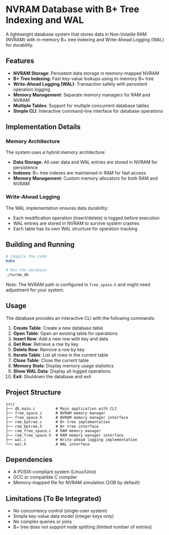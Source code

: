 # NVRAM Database with B+ Tree Indexing and WAL

A lightweight database system that stores data in Non-Volatile RAM (NVRAM) with in-memory B+ tree indexing and Write-Ahead Logging (WAL) for durability.

## Features

- **NVRAM Storage**: Persistent data storage in memory-mapped NVRAM
- **B+ Tree Indexing**: Fast key-value lookups using in-memory B+ tree
- **Write-Ahead Logging (WAL)**: Transaction safety with persistent operation logging
- **Memory Management**: Separate memory managers for RAM and NVRAM
- **Multiple Tables**: Support for multiple concurrent database tables
- **Simple CLI**: Interactive command-line interface for database operations

## Implementation Details

### Memory Architecture

The system uses a hybrid memory architecture:
- **Data Storage**: All user data and WAL entries are stored in NVRAM for persistence
- **Indexes**: B+ tree indexes are maintained in RAM for fast access
- **Memory Management**: Custom memory allocators for both RAM and NVRAM

### Write-Ahead Logging

The WAL implementation ensures data durability:
- Each modification operation (insert/delete) is logged before execution
- WAL entries are stored in NVRAM to survive system crashes
- Each table has its own WAL structure for operation tracking

## Building and Running

```bash
# Compile the code
make

# Run the database
./nvram_db
```

Note: The NVRAM path is configured in `free_space.h` and might need adjustment for your system.

## Usage

The database provides an interactive CLI with the following commands:

1. **Create Table**: Create a new database table
2. **Open Table**: Open an existing table for operations
3. **Insert Row**: Add a new row with key and data
4. **Get Row**: Retrieve a row by key
5. **Delete Row**: Remove a row by key
6. **Iterate Table**: List all rows in the current table
7. **Close Table**: Close the current table
8. **Memory Stats**: Display memory usage statistics
9. **Show WAL Data**: Display all logged operations
10. **Exit**: Shutdown the database and exit

## Project Structure

```
src/
├── db_main.c         # Main application with CLI
├── free_space.c      # NVRAM memory manager
├── free_space.h      # NVRAM memory manager interface
├── ram_bptree.c      # B+ tree implementation
├── ram_bptree.h      # B+ tree interface
├── ram_free_space.c  # RAM memory manager
├── ram_free_space.h  # RAM memory manager interface
├── wal.c             # Write-ahead logging implementation
└── wal.h             # WAL interface
```

## Dependencies

- A POSIX-compliant system (Linux/Unix)
- GCC or compatible C compiler
- Memory-mapped file for NVRAM simulation (2GB by default)

## Limitations (To Be Integrated)

- No concurrency control (single-user system)
- Simple key-value data model (integer keys only)
- No complex queries or joins
- B+ tree does not support node splitting (limited number of entries)